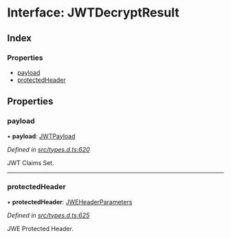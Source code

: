 # Interface: JWTDecryptResult

## Index

### Properties

* [payload](_types_d_.jwtdecryptresult.md#payload)
* [protectedHeader](_types_d_.jwtdecryptresult.md#protectedheader)

## Properties

### payload

•  **payload**: [JWTPayload](_types_d_.jwtpayload.md)

*Defined in [src/types.d.ts:620](https://github.com/panva/jose/blob/v3.6.1/src/types.d.ts#L620)*

JWT Claims Set.

___

### protectedHeader

•  **protectedHeader**: [JWEHeaderParameters](_types_d_.jweheaderparameters.md)

*Defined in [src/types.d.ts:625](https://github.com/panva/jose/blob/v3.6.1/src/types.d.ts#L625)*

JWE Protected Header.
